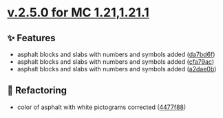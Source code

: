 # [v.2.5.0 for MC 1.21,1.21.1](https://github.com/XxRexRaptorxX/CityCraft/compare/v.2.5.0-dev1...v.2.5.0-dev6)

## ✨ Features

- asphalt blocks and slabs with numbers and symbols added ([da7bd6f](https://github.com/XxRexRaptorxX/CityCraft/commit/da7bd6f4db745d4c574c06a8bed66a84bef00cd9))
- asphalt blocks and slabs with numbers and symbols added ([cfa79ac](https://github.com/XxRexRaptorxX/CityCraft/commit/cfa79ac2941cc8d25f8140c94b6fb6b650a138f4))
- asphalt blocks and slabs with numbers and symbols added ([a2dae0b](https://github.com/XxRexRaptorxX/CityCraft/commit/a2dae0bcedb7d5ea2c1d3b6f7eb84187a802f09c))

## 🔨 Refactoring

- color of asphalt with white pictograms corrected ([4477f88](https://github.com/XxRexRaptorxX/CityCraft/commit/4477f887bdbd9174dde8a5da1f123b286f1945ae))

